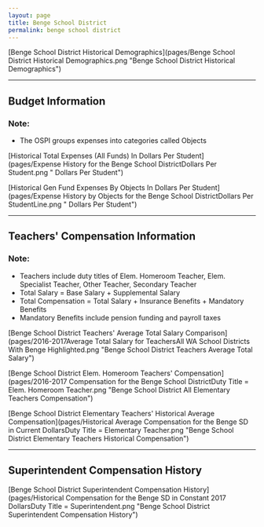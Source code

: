 ```yaml
---
layout: page
title: Benge School District
permalink: benge school district
---
```



[Benge School District Historical Demographics](pages/Benge School District Historical Demographics.png "Benge School District Historical Demographics")

___

## Budget Information
### Note:
- The OSPI groups expenses into categories called Objects

[Historical Total Expenses (All Funds) In Dollars Per Student](pages/Expense History for the Benge School DistrictDollars Per Student.png " Dollars Per Student")

[Historical Gen Fund Expenses By Objects In Dollars Per Student](pages/Expense History by Objects for the Benge School DistrictDollars Per StudentLine.png " Dollars Per Student")


___

## Teachers' Compensation Information
### Note:
- Teachers include duty titles of Elem. Homeroom Teacher, Elem. Specialist Teacher, Other Teacher, Secondary Teacher
- Total Salary = Base Salary + Supplemental Salary
- Total Compensation = Total Salary + Insurance Benefits + Mandatory Benefits
- Mandatory Benefits include pension funding and payroll taxes

[Benge School District Teachers' Average Total Salary Comparison](pages/2016-2017Average Total Salary for TeachersAll WA School Districts With Benge Highlighted.png "Benge School District Teachers Average Total Salary")

[Benge School District Elem. Homeroom Teachers' Compensation](pages/2016-2017 Compensation for the Benge School DistrictDuty Title = Elem. Homeroom Teacher.png "Benge School District All Elementary Teachers Compensation")

[Benge School District Elementary Teachers' Historical Average Compensation](pages/Historical Average Compensation for the Benge SD in Current DollarsDuty Title = Elementary Teacher.png "Benge School District Elementary Teachers Historical Compensation")


___

## Superintendent Compensation History

[Benge School District Superintendent Compensation History](pages/Historical Compensation for the Benge SD in Constant 2017 DollarsDuty Title = Superintendent.png "Benge School District Superintendent Compensation History")

